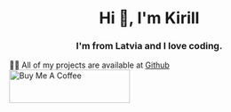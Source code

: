 <html>
 <body>
   <h1 align="center">Hi 👋, I'm Kirill</h1>
<h3 align="center">I'm from Latvia and I love coding.</h3>

👨‍💻 All of my projects are available at [Github](Github)
<br>
<a href="https://www.buymeacoffee.com/kirillTheProgrammer" target="_blank"><img src="https://cdn.buymeacoffee.com/buttons/v2/default-yellow.png" alt="Buy Me A Coffee" style="height: 60px !important;width: 217px !important;" ></a>
<p align="left">
</p>

 </body>
</html>
